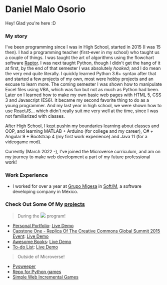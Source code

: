 # Daniel Malo Osorio

Hey! Glad you're here :D


### My story
I've been programming since I was in High School, started in 2015 (I was 15 then). I had a programming teacher (first-ever in my school) who taught us a couple of things. I was taught the art of algorithms using the flowchart software [Raptor](https://raptor.martincarlisle.com/).
I was next taught Python, though I didn't get the hang of it at first, by the end of that semester I was absolutely *hooked*; and I do mean the very end quite literally. I quickly learned Python 3.6+ syntax after that and started a few projects of my own, most were hobby projects and an excuse to learn more.
The coming semester I was shown how to manipulate Excel files using VBA, which was fun but not as much as Python had been.
Later on I learned how to make my own basic web pages with HTML 5, CSS 3 and Javascript (ES6). It became my second favorite thing to do as a young programmer.
And my last year in high school, we were shown how to use ReactJS... which didn't really suit me very well at the time, since I was not familiarized with classes.

After High School, I kept pushin my boundaries learning about classes and OOP, and learning MATLAB + Arduino (for college and my career),  C# + Angular 9 + Bootstrap 4 (my first work experience) and Java 11 (for a videogame mod).

Currently (March 2022 -), I've joined the Microverse curriculum, and am on my journey to make web development a part of my future professional work!


### Work Experience
- I worked for over a year at [Grupo Migesa](https://www.migesa.com.mx/) in [Soft/M](https://www.softm.com.mx/?lang=en), a software developing company in México.


### Check Out Some Of My [projects](https://github.com/Danie12345?tab=repositories)
> During the ![](https://img.shields.io/badge/Microverse-blueviolet) program!
- [Personal Portfolio](https://github.com/Danie12345/portfolio-mobile): [Live Demo](https://danie12345.github.io/portfolio-mobile/)
- [Capstone One - Replica Of The Creative Commons Global Summit 2015 Event](https://github.com/Danie12345/capstone-one): [Live Demo](https://danie12345.github.io/capstone-one/)
- [Awesome Books](https://github.com/Danie12345/awesome-books): [Live Demo](https://danie12345.github.io/awesome-books/src/)
- [To-do List](https://github.com/Danie12345/todo-list): [Live Demo](https://danie12345.github.io/todo-list/dist/)

> Outside of Microverse!
- [Pysweeper](https://github.com/Danie12345/pysweeper)
- [Repo for Python games](https://github.com/Danie12345/python_apps)
- [Simple Web Incremental Games](https://github.com/Danie12345/Games)